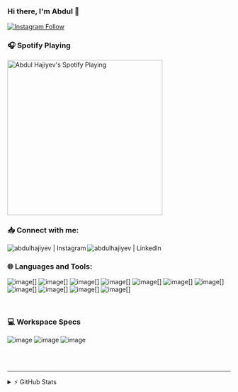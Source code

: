 ### Hi there, I'm Abdul 👋

[![Instagram Follow](https://img.shields.io/badge/Instagram-E4405F?style=for-the-badge&logo=instagram&logoColor=white)][instagram]


### 🎧 Spotify Playing

[<img src="https://spotifnow.vercel.app/api/spotify" alt="Abdul Hajiyev's Spotify Playing" width="350" />](https://open.spotify.com/user/7nlznwn7jdekvjkzzkp9m4nsy)

### 📥 Connect with me:

[<img align="left" alt="abdulhajiyev | Instagram" src="https://img.shields.io/badge/Instagram-E4405F?style=for-the-badge&logo=instagram&logoColor=white" />][instagram]
[<img align="left" alt="abdulhajiyev | LinkedIn" src="https://img.shields.io/badge/LinkedIn-0077B5?style=for-the-badge&logo=linkedin&logoColor=white" />][linkedin]

<br />

### 🌐 Languages and Tools:
![image](https://img.shields.io/badge/C%23-239120?style=for-the-badge&logo=c-sharp&logoColor=white)[]
![image](https://img.shields.io/badge/.NET-5C2D91?style=for-the-badge&logo=dot-net&logoColor=white)[]
![image](https://img.shields.io/badge/Python-3776AB?style=for-the-badge&logo=python&logoColor=white)[]
![image](https://img.shields.io/badge/NuGet-004880?style=for-the-badge&logo=nuget&logoColor=white)[]
![image](https://img.shields.io/badge/JetBrains%20Rider-000000?style=for-the-badge&logo=JetBrains&logoColor=white)[]
![image](https://img.shields.io/badge/Visual_Studio_Code-0078D4?style=for-the-badge&logo=visual%20studio%20code&logoColor=white)[]
![image](https://img.shields.io/badge/Visual_Studio_2020-5C2D91?style=for-the-badge&logo=visual%20studio&logoColor=white)[]
![image](https://img.shields.io/badge/GitHub-100000?style=for-the-badge&logo=github&logoColor=white)[]
![image](https://img.shields.io/badge/Blender%20Octane%20Edition-F5792A?style=for-the-badge&logo=Blender&logoColor=white)[]
![image](https://img.shields.io/badge/Adobe%20After%20Effects-9999FF?style=for-the-badge&logo=Adobe%20After%20Effects&logoColor=white)[]
![image](https://img.shields.io/badge/Adobe%20Photoshop-31A8FF?style=for-the-badge&logo=Adobe%20Photoshop&logoColor=black)[]

<br />

### 💻 Workspace Specs
![image](https://img.shields.io/badge/Windows-MSI_GE66%20Raider-0078D6?style=for-the-badge&logo=windows&logoColor=white)
![image](https://img.shields.io/badge/Intel-Core_i7_10750H-0071C5?style=for-the-badge&logo=intel&logoColor=white)
![image](https://img.shields.io/badge/NVIDIA-RTX%202070%20Super-76B900?style=for-the-badge&logo=nvidia&logoColor=white)

<br />
<br />

---

<details><summary>⚡ GitHub Stats
</summary>

![Abdul Hajiyev's GitHub Stats](https://github-readme-stats-hajiyev.vercel.app/api?username=abdulhajiyev&show_icons=true&hide_border=true)

</details>

[instagram]: https://instagram.com/abdulhajiyev
[linkedin]: https://linkedin.com/in/abdulhajiyev
